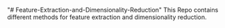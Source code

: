 "# Feature-Extraction-and-Dimensionality-Reduction" 
This Repo contains different methods for feature extraction and dimensionality reduction.
